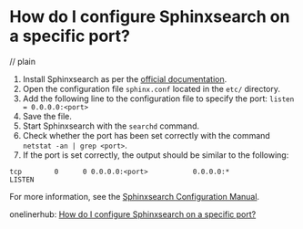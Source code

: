 # How do I configure Sphinxsearch on a specific port?
// plain

1. Install Sphinxsearch as per the [official documentation](http://sphinxsearch.com/docs/current.html).
2. Open the configuration file `sphinx.conf` located in the `etc/` directory.
3. Add the following line to the configuration file to specify the port: `listen = 0.0.0.0:<port>`
4. Save the file.
5. Start Sphinxsearch with the `searchd` command.
6. Check whether the port has been set correctly with the command `netstat -an | grep <port>`.
7. If the port is set correctly, the output should be similar to the following:
```
tcp        0      0 0.0.0.0:<port>           0.0.0.0:*               LISTEN
```

For more information, see the [Sphinxsearch Configuration Manual](http://sphinxsearch.com/docs/current.html#conf-listen).

onelinerhub: [How do I configure Sphinxsearch on a specific port?](https://onelinerhub.com/sphinxsearch/how-do-i-configure-sphinxsearch-on-a-specific-port)